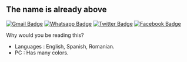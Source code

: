 ## The name is already above

[![Gmail Badge](https://img.shields.io/badge/-Gmail-c14438?style=flat-square&logo=Gmail&logoColor=white&link=https://i.redd.it/gl4hh7ft4gx71.jpg)](https://i.redd.it/gl4hh7ft4gx71.jpg)
[![Whatsapp Badge](https://img.shields.io/badge/-Whatsapp-4CA143?style=flat-square&labelColor=4CA143&logo=whatsapp&logoColor=white&link=https://www.losreplicantes.com/images/articulos/17000/17913/1.jpg)](https://www.losreplicantes.com/images/articulos/17000/17913/1.jpg)
[![Twitter Badge](https://img.shields.io/badge/-Twitter-1da1f2?style=flat-square&labelColor=1da1f2&logo=twitter&logoColor=white&link=https://www.twitter.com/Alvisepf/)](https://www.twitter.com/Alvisepf)
[![Facebook Badge](https://img.shields.io/badge/-Facebook-3b5998?style=flat-square&labelColor=3b5998&logo=facebook&logoColor=white&link=https://www.expressaopopular.com.br/loja/wp-content/uploads/2020/02/manifesto-comunista-EP.pdf)](https://www.expressaopopular.com.br/loja/wp-content/uploads/2020/02/manifesto-comunista-EP.pdf)

Why would you be reading this?

- Languages : English, Spanish, Romanian.
- PC : Has many colors.
